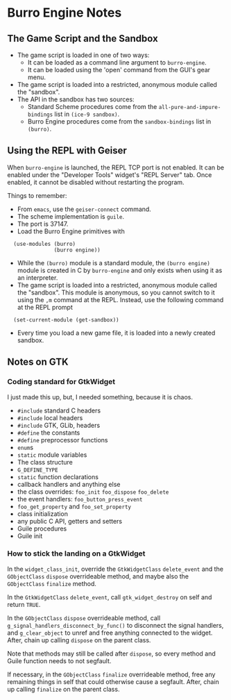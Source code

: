 # Burro Engine Notes

## The Game Script and the Sandbox

* The game script is loaded in one of two ways:
  * It can be loaded as a command line argument to `burro-engine`.
  * It can be loaded using the 'open' command from the GUI's gear menu.
* The game script is loaded into a restricted, anonymous module called
  the "sandbox". 
* The API in the sandbox has two sources:
  * Standard Scheme procedures come from the
    `all-pure-and-impure-bindings` list in `(ice-9 sandbox)`.
  * Burro Engine procedures come from the `sandbox-bindings` list in
    `(burro)`.

## Using the REPL with Geiser

When `burro-engine` is launched, the REPL TCP port is not enabled.  It
can be enabled under the "Developer Tools" widget's "REPL Server" tab.
Once enabled, it cannot be disabled without restarting the program.

Things to remember:

- From `emacs`, use the `geiser-connect` command.
- The scheme implementation is `guile`.
- The port is 37147.
- Load the Burro Engine primitives with

````
  (use-modules (burro)
               (burro engine))
````

- While the `(burro)` module is a standard module, the `(burro
  engine)` module is created in C by `burro-engine` and only exists
  when using it as an interpreter.
- The game script is loaded into a restricted, anonymous module called
  the "sandbox".  This module is anonymous, so you cannot switch to it
  using the `,m` command at the REPL.  Instead, use the following
  command at the REPL prompt

````
  (set-current-module (get-sandbox))
````

- Every time you load a new game file, it is loaded into a newly
  created sandbox.

## Notes on GTK

### Coding standard for GtkWidget

I just made this up, but, I needed something, because it is chaos.

- `#include` standard C headers
- `#include` local headers
- `#include` GTK, GLib, headers
- `#define` the constants
- `#define` preprocessor functions
- `enum`s
- `static` module variables
- The class structure
- `G_DEFINE_TYPE`
- `static` function declarations
- callback handlers and anything else
- the class overrides: `foo_init` `foo_dispose` `foo_delete`
- the event handlers: `foo_button_press_event`
- `foo_get_property` and `foo_set_property`
- class initialization
- any public C API, getters and setters
- Guile procedures
- Guile init

### How to stick the landing on a GtkWidget

In the `widget_class_init`, override the `GtkWidgetClass`
`delete_event` and the `GObjectClass` `dispose` overrideable method,
and maybe also the `GObjectClass` `finalize` method.

In the `GtkWidgetClass` `delete_event`, call `gtk_widget_destroy` on
self and return `TRUE`.

In the `GObjectClass` `dispose` overrideable method, call
`g_signal_handlers_disconnect_by_func()` to disconnect the signal
handlers, and `g_clear_object` to unref and free anything connected to
the widget.  After, chain up calling `dispose` on the parent class.

Note that methods may still be called after `dispose`, so every method
and Guile function needs to not segfault.

If necessary, in the `GObjectClass` `finalize` overrideable method,
free any remaining things in self that could otherwise cause a
segfault. After, chain up calling `finalize` on the parent class.
